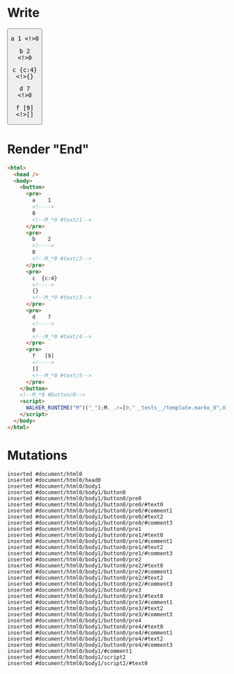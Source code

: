 # Write
  <button><pre>a    1    <!>0<!--M_*0 #text/1--></pre><pre>b    2    <!>0<!--M_*0 #text/2--></pre><pre>c  {c:4}  <!>{}<!--M_*0 #text/3--></pre><pre>d    7    <!>0<!--M_*0 #text/4--></pre><pre>f   [9]   <!>[]<!--M_*0 #text/5--></pre></button><!--M_*0 #button/0--><script>WALKER_RUNTIME("M")("_");M._.r=[0,"__tests__/template.marko_0",0];M._.w()</script>


# Render "End"
```html
<html>
  <head />
  <body>
    <button>
      <pre>
        a    1    
        <!---->
        0
        <!--M_*0 #text/1-->
      </pre>
      <pre>
        b    2    
        <!---->
        0
        <!--M_*0 #text/2-->
      </pre>
      <pre>
        c  {c:4}  
        <!---->
        {}
        <!--M_*0 #text/3-->
      </pre>
      <pre>
        d    7    
        <!---->
        0
        <!--M_*0 #text/4-->
      </pre>
      <pre>
        f   [9]   
        <!---->
        []
        <!--M_*0 #text/5-->
      </pre>
    </button>
    <!--M_*0 #button/0-->
    <script>
      WALKER_RUNTIME("M")("_");M._.r=[0,"__tests__/template.marko_0",0];M._.w()
    </script>
  </body>
</html>
```

# Mutations
```
inserted #document/html0
inserted #document/html0/head0
inserted #document/html0/body1
inserted #document/html0/body1/button0
inserted #document/html0/body1/button0/pre0
inserted #document/html0/body1/button0/pre0/#text0
inserted #document/html0/body1/button0/pre0/#comment1
inserted #document/html0/body1/button0/pre0/#text2
inserted #document/html0/body1/button0/pre0/#comment3
inserted #document/html0/body1/button0/pre1
inserted #document/html0/body1/button0/pre1/#text0
inserted #document/html0/body1/button0/pre1/#comment1
inserted #document/html0/body1/button0/pre1/#text2
inserted #document/html0/body1/button0/pre1/#comment3
inserted #document/html0/body1/button0/pre2
inserted #document/html0/body1/button0/pre2/#text0
inserted #document/html0/body1/button0/pre2/#comment1
inserted #document/html0/body1/button0/pre2/#text2
inserted #document/html0/body1/button0/pre2/#comment3
inserted #document/html0/body1/button0/pre3
inserted #document/html0/body1/button0/pre3/#text0
inserted #document/html0/body1/button0/pre3/#comment1
inserted #document/html0/body1/button0/pre3/#text2
inserted #document/html0/body1/button0/pre3/#comment3
inserted #document/html0/body1/button0/pre4
inserted #document/html0/body1/button0/pre4/#text0
inserted #document/html0/body1/button0/pre4/#comment1
inserted #document/html0/body1/button0/pre4/#text2
inserted #document/html0/body1/button0/pre4/#comment3
inserted #document/html0/body1/#comment1
inserted #document/html0/body1/script2
inserted #document/html0/body1/script2/#text0
```